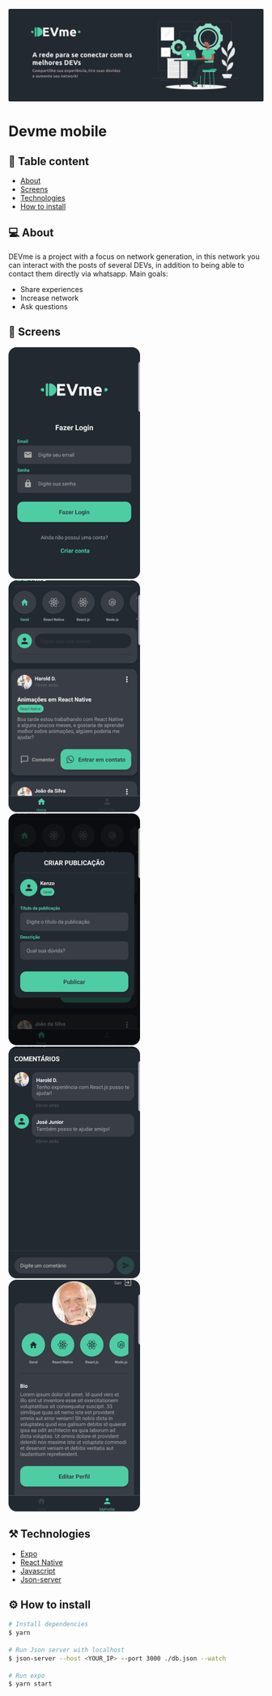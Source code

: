 ![devme](./assets/devMeBanner.png)

# Devme mobile

## 📖 Table content
- [About](#about)
- [Screens](#screens)
- [Technologies](#technologies)
- [How to install](#how-to-install)

## 💻 About
DEVme is a project with a focus on network generation, in this network you can interact with the posts of several DEVs, in addition to being able to contact them directly via whatsapp.
Main goals:
- Share experiences
- Increase network
- Ask questions

## 📱 Screens
![devme](./assets/prints/siginIn.png)
![devme](./assets/prints/home.png)
![devme](./assets/prints/createPost.png)
![devme](./assets/prints/comments.png)
![devme](./assets/prints/profile.png)

## ⚒️ Technologies
- [Expo](https://expo.io/)
- [React Native](https://reactnative.dev/docs/getting-started)
- [Javascript](https://devdocs.io/javascript/)
- [Json-server](https://github.com/typicode/json-server)

## ⚙️ How to install
```bash
# Install dependencies
$ yarn

# Run Json server with localhost
$ json-server --host <YOUR_IP> --port 3000 ./db.json --watch

# Run expo
$ yarn start
```
